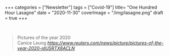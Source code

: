 +++
categories = ["Newsletter"]
tags = ["Covid-19"]
title= "One Hundred Hour Lasagne"
date = "2020-11-30"
coverImage = "/img/lasagne.png"
draft = true
+++


<!--more-->


<br>

<blockquote class="quoteback" darkmode="" data-title="Pictures%20of%20the%20year%202020%20%7C%20Pictures%20%7C%20Reuters" data-author="Canice Leung" cite="https://www.reuters.com/news/picture/pictures-of-the-year-2020-idUSRTX8ACLN">
                      Pictures of the year 2020
                      <footer>Canice Leung <cite><a href="https://www.reuters.com/news/picture/pictures-of-the-year-2020-idUSRTX8ACLN">https://www.reuters.com/news/picture/pictures-of-the-year-2020-idUSRTX8ACLN</a></cite></footer>
                      </blockquote>
                      <script note="" src="https://cdn.jsdelivr.net/gh/Blogger-Peer-Review/quotebacks@1/quoteback.js"></script>
